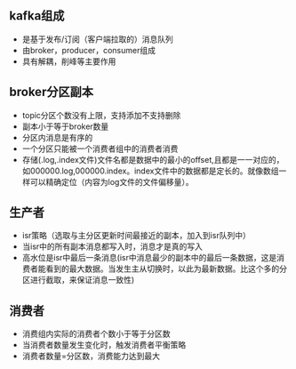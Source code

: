 ## kafka组成
- 是基于发布/订阅（客户端拉取的）消息队列
- 由broker，producer，consumer组成
- 具有解耦，削峰等主要作用

## broker分区副本
- topic分区个数没有上限，支持添加不支持删除
- 副本小于等于broker数量
- 分区内消息是有序的
- 一个分区只能被一个消费者组中的消费者消费
- 存储(.log,.index文件)文件名都是数据中的最小的offset,且都是一一对应的，如000000.log,000000.index。index文件中的数据都是定长的。就像数组一样可以精确定位（内容为log文件的文件偏移量）。


## 生产者
- isr策略（选取与主分区更新时间最接近的副本，加入到isr队列中）
- 当isr中的所有副本消息都写入时，消息才是真的写入
- 高水位是isr中最后一条消息(isr中消息最少的副本中的最后一条数据，这是消费者能看到的最大数据。当发生主从切换时，以此为最新数据。比这个多的分区进行截取，来保证消息一致性)


## 消费者
- 消费组内实际的消费者个数小于等于分区数
- 当消费者数量发生变化时，触发消费者平衡策略
- 消费者数量=分区数，消费能力达到最大


